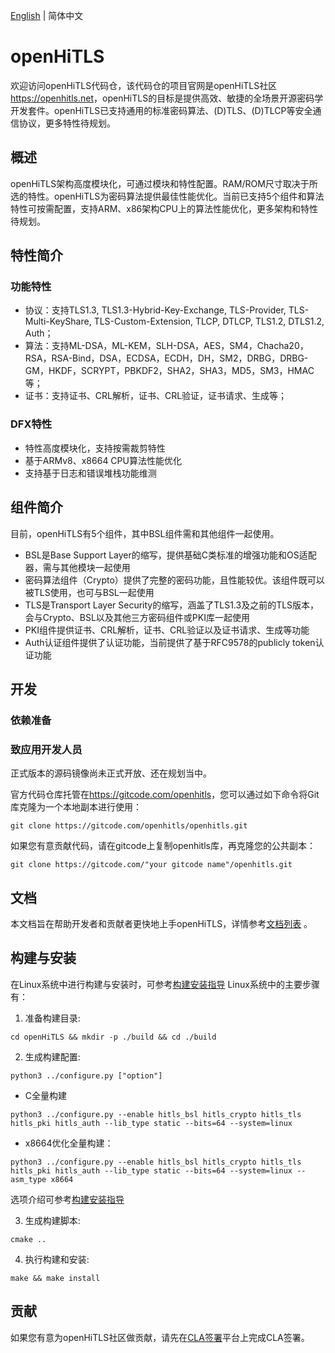 [English](./README.md) | 简体中文

# openHiTLS
欢迎访问openHiTLS代码仓，该代码仓的项目官网是openHiTLS社区<https://openhitls.net>，openHiTLS的目标是提供高效、敏捷的全场景开源密码学开发套件。openHiTLS已支持通用的标准密码算法、(D)TLS、(D)TLCP等安全通信协议，更多特性待规划。

## 概述

openHiTLS架构高度模块化，可通过模块和特性配置。RAM/ROM尺寸取决于所选的特性。openHiTLS为密码算法提供最佳性能优化。当前已支持5个组件和算法特性可按需配置，支持ARM、x86架构CPU上的算法性能优化，更多架构和特性待规划。

## 特性简介

### 功能特性

- 协议：支持TLS1.3, TLS1.3-Hybrid-Key-Exchange, TLS-Provider, TLS-Multi-KeyShare, TLS-Custom-Extension, TLCP, DTLCP, TLS1.2, DTLS1.2, Auth；
- 算法：支持ML-DSA，ML-KEM，SLH-DSA，AES，SM4，Chacha20，RSA，RSA-Bind，DSA，ECDSA，ECDH，DH，SM2，DRBG，DRBG-GM，HKDF，SCRYPT，PBKDF2，SHA2，SHA3，MD5，SM3，HMAC等；
- 证书：支持证书、CRL解析，证书、CRL验证，证书请求、生成等；

### DFX特性

- 特性高度模块化，支持按需裁剪特性
- 基于ARMv8、x8664 CPU算法性能优化
- 支持基于日志和错误堆栈功能维测

## 组件简介

目前，openHiTLS有5个组件，其中BSL组件需和其他组件一起使用。
- BSL是Base Support Layer的缩写，提供基础C类标准的增强功能和OS适配器，需与其他模块一起使用
- 密码算法组件（Crypto）提供了完整的密码功能，且性能较优。该组件既可以被TLS使用，也可与BSL一起使用
- TLS是Transport Layer Security的缩写，涵盖了TLS1.3及之前的TLS版本，会与Crypto、BSL以及其他三方密码组件或PKI库一起使用
- PKI组件提供证书、CRL解析，证书、CRL验证以及证书请求、生成等功能
- Auth认证组件提供了认证功能，当前提供了基于RFC9578的publicly token认证功能

## 开发

### 依赖准备

### 致应用开发人员

正式版本的源码镜像尚未正式开放、还在规划当中。


官方代码仓库托管在<https://gitcode.com/openhitls>，您可以通过如下命令将Git库克隆为一个本地副本进行使用： 
```
git clone https://gitcode.com/openhitls/openhitls.git
```
如果您有意贡献代码，请在gitcode上复制openhitls库，再克隆您的公共副本： 
```
git clone https://gitcode.com/"your gitcode name"/openhitls.git
```

## 文档

本文档旨在帮助开发者和贡献者更快地上手openHiTLS，详情参考[文档列表](docs/index/index.md) 。

## 构建与安装

在Linux系统中进行构建与安装时，可参考[构建安装指导](docs/zh/4_使用指南/1_构建及安装指导.md)
Linux系统中的主要步骤有：

1. 准备构建目录:
```
cd openHiTLS && mkdir -p ./build && cd ./build
```
2. 生成构建配置:
```
python3 ../configure.py ["option"]
```
* C全量构建
```
python3 ../configure.py --enable hitls_bsl hitls_crypto hitls_tls hitls_pki hitls_auth --lib_type static --bits=64 --system=linux
```

* x8664优化全量构建：
```
python3 ../configure.py --enable hitls_bsl hitls_crypto hitls_tls hitls_pki hitls_auth --lib_type static --bits=64 --system=linux --asm_type x8664
```
选项介绍可参考[构建安装指导](docs/zh/4_使用指南/1_构建及安装指导.md)

3. 生成构建脚本:
```
cmake ..
```
4. 执行构建和安装:
```
make && make install
```

## 贡献

如果您有意为openHiTLS社区做贡献，请先在[CLA签署](https://cla.openhitls.net)平台上完成CLA签署。
